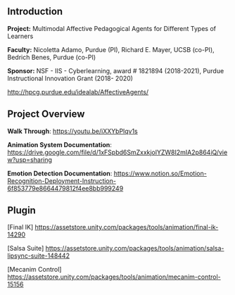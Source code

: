 ## Introduction

__Project:__ Multimodal Affective Pedagogical Agents for Different Types of Learners

__Faculty:__ Nicoletta Adamo, Purdue (PI), Richard E. Mayer, UCSB (co-PI), Bedrich Benes, Purdue (co-PI)

__Sponsor:__ NSF - IIS - Cyberlearning, award # 1821894 (2018-2021), Purdue Instructional Innovation Grant (2018- 2020)

http://hpcg.purdue.edu/idealab/AffectiveAgents/


## Project Overview

__Walk Through__: https://youtu.be/iXXYbPlqv1s

__Animation System Documentation__: https://drive.google.com/file/d/1xFSpbd6SmZxxkjolYZW8I2mIA2p864iQ/view?usp=sharing

__Emotion Detection Documentation__: https://www.notion.so/Emotion-Recognition-Deployment-Instruction-6f853779e8664479812f4ee8bb999249

## Plugin

[Final IK] https://assetstore.unity.com/packages/tools/animation/final-ik-14290

[Salsa Suite] https://assetstore.unity.com/packages/tools/animation/salsa-lipsync-suite-148442

[Mecanim Control] https://assetstore.unity.com/packages/tools/animation/mecanim-control-15156

